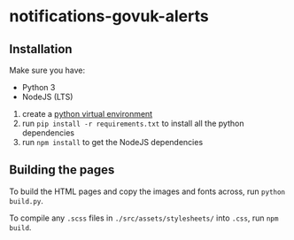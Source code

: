 # notifications-govuk-alerts

## Installation

Make sure you have:
- Python 3
- NodeJS (LTS)

1. create a [python virtual
environment](https://docs.python.org/3/tutorial/venv.html#creating-virtual-environments)
2. run `pip install -r requirements.txt` to install all the python dependencies
3. run `npm install` to get the NodeJS dependencies

## Building the pages

To build the HTML pages and copy the images and fonts across, run `python build.py`.

To compile any `.scss` files in `./src/assets/stylesheets/` into `.css`, run `npm build`.

